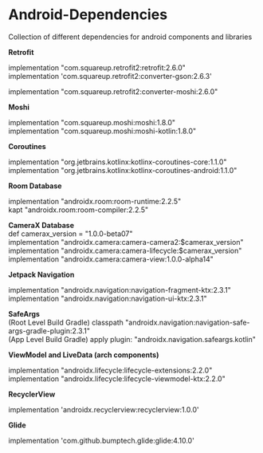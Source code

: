 # Android-Dependencies
Collection of different dependencies for android components and libraries

**Retrofit**

implementation "com.squareup.retrofit2:retrofit:2.6.0"  
implementation 'com.squareup.retrofit2:converter-gson:2.6.3'  

implementation "com.squareup.retrofit2:converter-moshi:2.6.0"

**Moshi**

implementation "com.squareup.moshi:moshi:1.8.0"  
implementation "com.squareup.moshi:moshi-kotlin:1.8.0"

**Coroutines**

implementation "org.jetbrains.kotlinx:kotlinx-coroutines-core:1.1.0"    
implementation "org.jetbrains.kotlinx:kotlinx-coroutines-android:1.1.0"

**Room Database**

implementation "androidx.room:room-runtime:2.2.5"  
kapt "androidx.room:room-compiler:2.2.5"

**CameraX Database**   
def camerax_version = "1.0.0-beta07"   
  implementation "androidx.camera:camera-camera2:$camerax_version"    
  implementation "androidx.camera:camera-lifecycle:$camerax_version"   
  implementation "androidx.camera:camera-view:1.0.0-alpha14"    
  
**Jetpack Navigation**   

  implementation "androidx.navigation:navigation-fragment-ktx:2.3.1"   
  implementation "androidx.navigation:navigation-ui-ktx:2.3.1" 
  
  **SafeArgs**  
  (Root Level Build Gradle) classpath "androidx.navigation:navigation-safe-args-gradle-plugin:2.3.1"  
  (App Level Build Gradle) apply plugin: "androidx.navigation.safeargs.kotlin"  
    
**ViewModel and LiveData (arch components)**

  implementation "androidx.lifecycle:lifecycle-extensions:2.2.0"  
  implementation "androidx.lifecycle:lifecycle-viewmodel-ktx:2.2.0" 
  
**RecyclerView**

  implementation 'androidx.recyclerview:recyclerview:1.0.0'  
  
**Glide** 

  implementation 'com.github.bumptech.glide:glide:4.10.0'  





